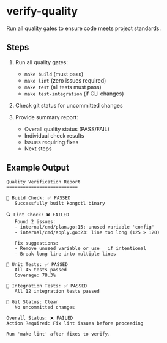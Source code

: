 # verify-quality

Run all quality gates to ensure code meets project standards.

## Steps

1. Run all quality gates:
   - `make build` (must pass)
   - `make lint` (zero issues required) 
   - `make test` (all tests must pass)
   - `make test-integration` (if CLI changes)

2. Check git status for uncommitted changes

3. Provide summary report:
   - Overall quality status (PASS/FAIL)
   - Individual check results
   - Issues requiring fixes
   - Next steps

## Example Output

```
Quality Verification Report
==========================

🔨 Build Check: ✅ PASSED
   Successfully built kongctl binary

🔍 Lint Check: ❌ FAILED
   Found 2 issues:
   - internal/cmd/plan.go:15: unused variable 'config'
   - internal/cmd/apply.go:23: line too long (125 > 120)
   
   Fix suggestions:
   - Remove unused variable or use _ if intentional
   - Break long line into multiple lines

🧪 Unit Tests: ✅ PASSED
   All 45 tests passed
   Coverage: 78.3%

🔌 Integration Tests: ✅ PASSED
   All 12 integration tests passed

📁 Git Status: Clean
   No uncommitted changes

Overall Status: ❌ FAILED
Action Required: Fix lint issues before proceeding

Run 'make lint' after fixes to verify.
```